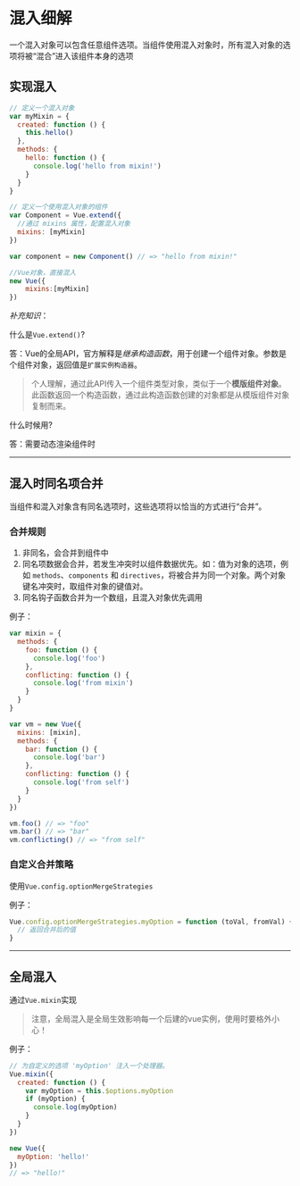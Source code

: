 # 混入细解

一个混入对象可以包含任意组件选项。当组件使用混入对象时，所有混入对象的选项将被“混合”进入该组件本身的选项

## 实现混入

```javascript
// 定义一个混入对象
var myMixin = {
  created: function () {
    this.hello()
  },
  methods: {
    hello: function () {
      console.log('hello from mixin!')
    }
  }
}

// 定义一个使用混入对象的组件
var Component = Vue.extend({
  //通过 mixins 属性，配置混入对象
  mixins: [myMixin]
})

var component = new Component() // => "hello from mixin!"

//Vue对象，直接混入
new Vue({
    mixins:[myMixin]
})
```

*补充知识*：

什么是`Vue.extend()`?

答：Vue的全局API，官方解释是*继承构造函数*，用于创建一个组件对象。参数是个组件对象，返回值是`扩展实例构造器`。
>个人理解，通过此API传入一个组件类型对象，类似于一个**模版组件对象**。此函数返回一个构造函数，通过此构造函数创建的对象都是从模版组件对象复制而来。

什么时候用?

答：需要动态渲染组件时

---

## 混入时同名项合并

当组件和混入对象含有同名选项时，这些选项将以恰当的方式进行“合并”。

### 合并规则

1. 非同名，会合并到组件中
2. 同名项数据会合并，若发生冲突时以组件数据优先。如：值为对象的选项，例如 `methods`、`components` 和 `directives`，将被合并为同一个对象。两个对象键名冲突时，取组件对象的键值对。
3. 同名钩子函数合并为一个数组，且混入对象优先调用

例子：

```javascript
var mixin = {
  methods: {
    foo: function () {
      console.log('foo')
    },
    conflicting: function () {
      console.log('from mixin')
    }
  }
}

var vm = new Vue({
  mixins: [mixin],
  methods: {
    bar: function () {
      console.log('bar')
    },
    conflicting: function () {
      console.log('from self')
    }
  }
})

vm.foo() // => "foo"
vm.bar() // => "bar"
vm.conflicting() // => "from self"
```

### 自定义合并策略

使用`Vue.config.optionMergeStrategies`

例子：

```javascript
Vue.config.optionMergeStrategies.myOption = function (toVal, fromVal) {
  // 返回合并后的值
}
```

---

## 全局混入

通过`Vue.mixin`实现
>注意，全局混入是全局生效影响每一个后建的vue实例，使用时要格外小心！

例子：

```javascript
// 为自定义的选项 'myOption' 注入一个处理器。
Vue.mixin({
  created: function () {
    var myOption = this.$options.myOption
    if (myOption) {
      console.log(myOption)
    }
  }
})

new Vue({
  myOption: 'hello!'
})
// => "hello!"
```
